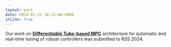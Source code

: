 ```yaml
---
layout: post
date: 2024-01-31 16:11:00-0400
inline: true
---
```

Our work on <strong>[Differentiable Tube-based MPC](https://arxiv.org/abs/2308.08426)</strong> architecture for automatic and real-time tuning of robust controllers was submitted to RSS 2024.